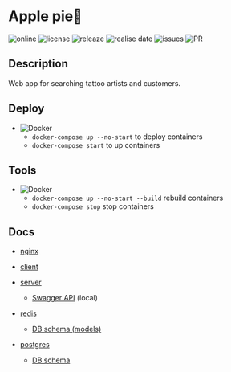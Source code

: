 # Apple pie🥧

![online](https://img.shields.io/website?url=https://bringmetheaugust.github.io/Apple_pie) ![license](https://img.shields.io/github/license/bringmetheaugust/Apple_pie) ![releaze](https://img.shields.io/github/v/release/bringmetheaugust/Apple_pie) ![realise date](https://img.shields.io/github/release-date/bringmetheaugust/Apple_pie) ![issues](https://img.shields.io/github/issues-raw/bringmetheaugust/Apple_pie) ![PR](https://img.shields.io/github/issues-pr-raw/bringmetheaugust/Apple_pie)

## Description

Web app for searching tattoo artists and customers.

## Deploy

 * ![Docker](https://img.shields.io/badge/-Docker-000?&logo=docker)
    - `docker-compose up --no-start` to deploy containers
    - `docker-compose start` to up containers

## Tools

 * ![Docker](https://img.shields.io/badge/-Docker-000?&logo=docker)
    - `docker-compose up --no-start --build` rebuild containers
    - `docker-compose stop` stop containers

## Docs

 - [nginx](./nginx/README.md)

 - [client](./client/README.md)

 - [server](./server/README.md)

   * [Swagger API](http://localhost/api/docs) (local)

 - [redis](./redis/README.md)

   * [DB schema (models)](./redis/SCHEMA_DOC.md)  

 - [postgres](./postgres/README.md)

   * [DB schema](./postgres/SCHEMA_DOC.md)

<!-- ## WTF?

<details>
   <summary>📔Create <i>Heroku</i> mulltiapp in monorepo</summary>
   <ul>
      <li><b>build app</b>
         <ul>
            <li><code>heroku create apple-pie-server --region eu --remote heroku-server</code></li>
            <li><code>heroku buildpacks:add --app apple-pie-server heroku/nodejs</code></li>
         </ul>
      </li>
      <li><b>add buildpack to manage multiapps in monorepo</b>
         <ul>
            <li><code>heroku buildpacks:add --app apple-pie-server https://github.com/lstoll/heroku-buildpack-monorepo -i 1</code></li>
            <li><code>heroku config:set --app apple-pie-server APP_BASE=./server</code></li>
         </ul>
      </li>
      <li><b>add buildpack for saparate Procfile</b>
         <ul>
            <li><code>heroku buildpacks:add --app apple-pie-server heroku-community/multi-procfile -i 2</code></li>
            <li><code>heroku config:set --app apple-pie-server PROCFILE=./server</code></li>
         </ul>
      </li>
   </ul>
</details> -->
